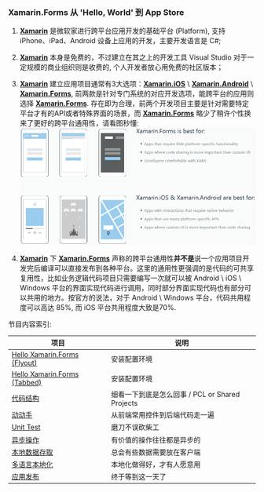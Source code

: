 ### **Xamarin.Forms 从 'Hello, World' 到 App Store**

1. **[Xamarin][Xamarin.Link]** 是微软家进行跨平台应用开发的基础平台 (Platform), 支持 iPhone、iPad、Android 设备上应用的开发，主要开发语言是 C#;

2. **[Xamarin][Xamarin.Link]** 本身是免费的，不过建立在其之上的开发工具 Visual Studio 对于一定规模的商业组织则是收费的, 个人开发者放心用免费的社区版本；

3. **[Xamarin][Xamarin.Link]** 建立应用项目通常有3大选项：**[Xamarin.iOS](https://developer.xamarin.com/guides/ios/)** \ **[Xamarin.Android](https://developer.xamarin.com/guides/android/)** \ **[Xamarin.Forms][Xamarin.Forms.Link]**, 前两款是针对专门系统的对应开发选项，能跨平台的应用则选择 **[Xamarin.Forms][Xamarin.Forms.Link]**. 存在即为合理，前两个开发项目主要是针对需要特定平台才有的API或者特殊界面的场景，而 **[Xamarin.Forms][Xamarin.Forms.Link]** 略少了稍许个性换来了更好的跨平台通用性，请看图秒懂:
![XamarinOptions](https://raw.githubusercontent.com/biztudio/biztudio.github.io/master/mdnotes/img/xamarin.options.png)

4. **[Xamarin][Xamarin.Link]** 下 **[Xamarin.Forms][Xamarin.Forms.Link]** 声称的跨平台通用性**并不是**说一个应用项目开发完后编译可以直接发布到各种平台。这里的通用性更强调的是代码的可共享复用性，比如业务逻辑代码项目只需要编写一次就可以被 Android \ iOS \ Windows 平台的界面实现代码进行调用，同时部分界面实现代码也有部分可以共用的地方。按官方的说法，对于 Android \ Windows 平台，代码共用程度可以高达 85%, 而 iOS 平台共用程度大致是70%.



节目内容索引:


| 项目                   | 说明                   |
| -------------          |-------------         |
| [Hello Xamarin.Forms (Flyout)](/MyXamarinAppFlyout) | 安装配置环境     |
| [Hello Xamarin.Forms (Tabbed)](/MyXamarinAppTabbed) | 安装配置环境     |
| [代码结构](#)          |  细看一下到底是怎么回事 / PCL or Shared Projects      |
| [动动手](#)          |   从前端常用控件到后端代码走一遍     |
| [Unit Test](#)          | 磨刀不误砍柴工           |
| [异步操作](#)          | 有价值的操作往往都是异步的   |
| [本地数据存取](#)          | 总会有些数据需要放在客户端   |
| [多语言本地化](#)          | 本地化做得好，才有人愿意用   |
| [应用发布](#)          | 终于等到这一天了           |




[Xamarin.Link]:https://www.xamarin.com/
[Xamarin.Forms.Link]:https://developer.xamarin.com/guides/xamarin-forms/